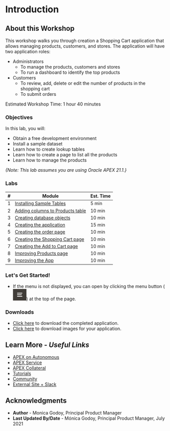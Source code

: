 # Introduction
## About this Workshop
This workshop walks you through creation a Shopping Cart application that allows managing products, customers, and  stores. The application will have two application roles:

* Administrators
    * To manage the products, customers and stores
    * To run a dashboard to identify the top products
* Customers
    * To review, add, delete or edit the number of products in the shopping cart
    * To submit orders

Estimated Workshop Time: 1 hour 40 minutes

### Objectives
In this lab, you will:
* Obtain a free development environment
* Install a sample dataset
* Learn how to create lookup tables
* Learn how to create a page to list all the products
* Learn how to manage the products 

*{Note: This lab assumes you are using Oracle APEX 21.1.}*

### Labs

| # | Module | Est. Time |
| --- | --- | --- |
| 1 | [Installing Sample Tables](?lab=1-installing-sample-tables) | 5 min |
| 2 | [Adding columns to Products table](?lab=2-adding-columns) | 10 min |
| 3 | [Creating database objects](?lab=3-creating-db-objects) | 10 min |
| 4 | [Creating the application](?lab=4-create-app) | 15 min |
| 5 | [Creating the order page](?lab=5-creating-orders-page) | 10 min |
| 6 | [Creating the Shopping Cart page](?lab=6-creating-shopping-cart) | 10 min |
| 7 | [Creating the Add to Cart page](?lab=7-creating-add-to-cart-page) | 10 min |
| 8 | [Improving Products page](?lab=8-improving-products) | 10 min |
| 9 | [Improving the App](?lab=9-improving-app) | 10 min |

### **Let's Get Started!**

- If the menu is not displayed, you can open by clicking the menu button (![Menu icon](./images/menu-button.png)) at the top of the page.

### Downloads

- [Click here](./files/shoppingcart-app.sql) to download the completed application.
- [Click here](./files/clothing-images.zip) to download images for your application.

## Learn More - *Useful Links*

- [APEX on Autonomous](https://apex.oracle.com/autonomous)
- [APEX Service](https://apex.oracle.com/en/platform/apex-service/)
- [APEX Collateral](https://apex.oracle.com)
- [Tutorials](https://apex.oracle.com/en/learn/tutorials)
- [Community](https://apex.oracle.com/community)
- [External Site + Slack](http://apex.world)

## Acknowledgments

- **Author** - Monica Godoy, Principal Product Manager
- **Last Updated By/Date** - Mónica Godoy, Principal Product Manager, July 2021